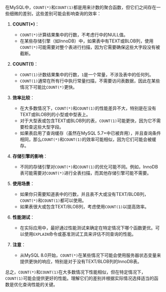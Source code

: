 在MySQL中，`COUNT(*)`和`COUNT(1)`都是用来计数的聚合函数，但它们之间存在一些细微的差别，这些差别可能会影响查询的效率：

1. **COUNT(*)**：
   - `COUNT(*)`计算结果集中的行数，不考虑行中的NULL值。
   - 在某些存储引擎（如InnoDB）中，如果表中有TEXT或BLOB列，使用`COUNT(*)`可能需要对整个表进行扫描，因为它需要确保这些大字段没有被截断。

2. **COUNT(1)**：
   - `COUNT(1)`计数结果集中的行数，`1`是一个常量，不涉及表中的任何列。
   - `COUNT(1)`通常在所有行中执行常量扫描，不需要访问表数据，因此在某些情况下可能比`COUNT(*)`更快。

3. **效率比较**：
   - 在大多数情况下，`COUNT(*)`和`COUNT(1)`的性能差异不大，特别是在没有TEXT或BLOB列的小型或中型表上。
   - 对于大型表或包含TEXT或BLOB列的表，`COUNT(1)`可能更快，因为它不需要检查这些大型字段。
   - 如果表启用了查询缓存（虽然在MySQL 5.7+中已被弃用），并且查询条件相同，那么`COUNT(*)`和`COUNT(1)`的效率可能相似，因为它们可能会被缓存。

4. **存储引擎的影响**：
   - 不同的存储引擎对`COUNT(*)`和`COUNT(1)`的优化可能不同。例如，InnoDB表可能需要对`COUNT(*)`进行全表扫描，而其他存储引擎可能不需要。

5. **使用场景**：
   - 如果你只需要知道表中的行数，并且表不大或没有TEXT/BLOB列，`COUNT(*)`和`COUNT(1)`都可以使用。
   - 如果表很大或包含TEXT/BLOB列，考虑使用`COUNT(1)`以提高效率。

6. **性能测试**：
   - 在实际应用中，最好通过性能测试来确定在特定情况下哪个函数更优。可以使用`EXPLAIN`命令或基准测试工具来评估不同查询的性能。

7. **注意**：
   - 从MySQL 8.0开始，`COUNT(*)`在某些情况下可能会使用服务器状态变量来提供更快的响应，特别是对于没有TEXT/BLOB列的InnoDB表。

总之，`COUNT(*)`和`COUNT(1)`在大多数情况下性能相似，但在特定情况下，`COUNT(1)`可能会提供更好的性能。理解它们的差别并根据实际情况选择适当的函数是优化查询性能的关键。
